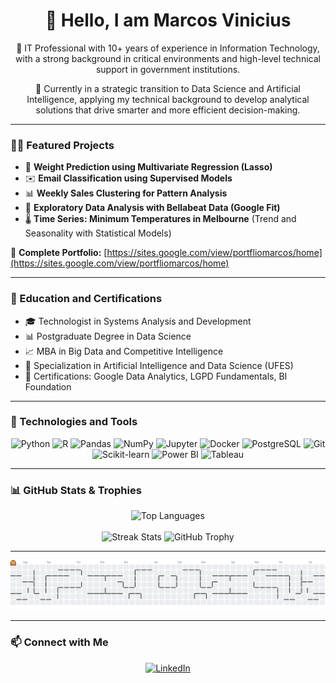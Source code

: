 <h1 align="center">👋 Hello, I am Marcos Vinicius</h1>

<p align="center">
  💼 IT Professional with 10+ years of experience in Information Technology, with a strong background in critical environments and high-level technical support in government institutions.
</p>

<p align="center">
  🎯 Currently in a strategic transition to Data Science and Artificial Intelligence, applying my technical background to develop analytical solutions that drive smarter and more efficient decision-making.
</p>

---

### 👨‍💻 Featured Projects

- 🔢 **Weight Prediction using Multivariate Regression (Lasso)**  
- ✉️ **Email Classification using Supervised Models**  
- 📊 **Weekly Sales Clustering for Pattern Analysis**  
- 🧘 **Exploratory Data Analysis with Bellabeat Data (Google Fit)**  
- 🌡️ **Time Series: Minimum Temperatures in Melbourne** (Trend and Seasonality with Statistical Models)  

🔗 **Complete Portfolio:** [https://sites.google.com/view/portfliomarcos/home](https://sites.google.com/view/portfliomarcos/home)

---

### 🧠 Education and Certifications

- 🎓 Technologist in Systems Analysis and Development  
- 📊 Postgraduate Degree in Data Science  
- 📈 MBA in Big Data and Competitive Intelligence  
- 🤖 Specialization in Artificial Intelligence and Data Science (UFES)  
- 🏅 Certifications: Google Data Analytics, LGPD Fundamentals, BI Foundation  

---

### 🧰 Technologies and Tools

<div align="center">
  <img src="https://cdn.jsdelivr.net/gh/devicons/devicon/icons/python/python-original.svg" width="40" height="40" alt="Python"/>
  <img src="https://cdn.jsdelivr.net/gh/devicons/devicon/icons/r/r-original.svg" width="40" height="40" alt="R"/>
  <img src="https://cdn.jsdelivr.net/gh/devicons/devicon/icons/pandas/pandas-original.svg" width="40" height="40" alt="Pandas"/>
  <img src="https://cdn.jsdelivr.net/gh/devicons/devicon/icons/numpy/numpy-original.svg" width="40" height="40" alt="NumPy"/>
  <img src="https://cdn.jsdelivr.net/gh/devicons/devicon/icons/jupyter/jupyter-original.svg" width="40" height="40" alt="Jupyter"/>
  <img src="https://cdn.jsdelivr.net/gh/devicons/devicon/icons/docker/docker-original.svg" width="40" height="40" alt="Docker"/>
  <img src="https://cdn.jsdelivr.net/gh/devicons/devicon/icons/postgresql/postgresql-original.svg" width="40" height="40" alt="PostgreSQL"/>
  <img src="https://cdn.jsdelivr.net/gh/devicons/devicon/icons/git/git-original.svg" width="40" height="40" alt="Git"/>
  <img src="https://upload.wikimedia.org/wikipedia/commons/0/05/Scikit_learn_logo_small.svg" width="60" height="60" alt="Scikit-learn"/>
  <img src="https://logos-world.net/wp-content/uploads/2022/02/Power-BI-Logo.png" width="60" height="60" alt="Power BI"/>
  <img src="https://cdn.worldvectorlogo.com/logos/tableau-software.svg" width="40" height="40" alt="Tableau" />
</div>

---

### 📊 GitHub Stats & Trophies

<div align="center">
  
  <img src="https://github-readme-stats.vercel.app/api/top-langs/?username=marcovsilva&layout=compact&langs_count=6&theme=dark" alt="Top Languages" />
  <br /><br />
  <img src="https://streak-stats.demolab.com?user=marcovsilva&locale=en&mode=daily&theme=dracula&hide_border=false&border_radius=5" height="150" alt="Streak Stats" />
  <img src="https://github-profile-trophy.vercel.app/?username=marcovsilva&theme=dracula&column=3&margin-w=10&margin-h=10&no-frame=false" height="150" alt="GitHub Trophy" />
</div>

---



<div align="center">
  <picture>
    <source media="(prefers-color-scheme: dark)" srcset="https://raw.githubusercontent.com/marcovsilva/marcovsilva/output/pacman-contribution-graph-dark.svg">
    <source media="(prefers-color-scheme: light)" srcset="https://raw.githubusercontent.com/marcovsilva/marcovsilva/output/pacman-contribution-graph.svg">
    <img alt="Pacman contribution graph" src="https://raw.githubusercontent.com/marcovsilva/marcovsilva/output/pacman-contribution-graph.svg" />
  </picture>
</div>

---

### 📫 Connect with Me

<div align="center">
  <a href="https://www.linkedin.com/in/marcovsilva" target="_blank">
    <img src="https://img.shields.io/static/v1?message=LinkedIn&logo=linkedin&label=&color=0077B5&logoColor=white&labelColor=&style=for-the-badge" height="25" alt="LinkedIn" />
  </a>

</div>
